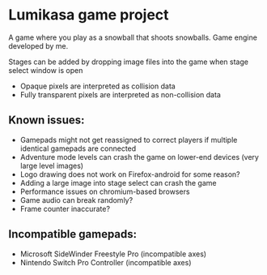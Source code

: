 # Lumikasa game project

A game where you play as a snowball that shoots snowballs. Game engine developed by me.

Stages can be added by dropping image files into the game when stage select window is open
- Opaque pixels are interpreted as collision data
- Fully transparent pixels are interpreted as non-collision data

## Known issues:
- Gamepads might not get reassigned to correct players if multiple identical gamepads are connected
- Adventure mode levels can crash the game on lower-end devices (very large level images)
- Logo drawing does not work on Firefox-android for some reason?
- Adding a large image into stage select can crash the game
- Performance issues on chromium-based browsers
- Game audio can break randomly?
- Frame counter inaccurate?

## Incompatible gamepads:
- Microsoft SideWinder Freestyle Pro (incompatible axes)
- Nintendo Switch Pro Controller (incompatible axes)
